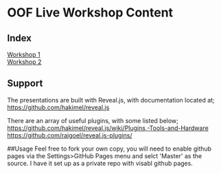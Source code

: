 # OOF Live Workshop Content

## Index
[Workshop 1](https://mefitzgerald.github.io/oof/ws_week1/#/)  
[Workshop 2](https://mefitzgerald.github.io/oof/ws_week2/#/)  

## Support   
The presentations are built with Reveal.js, with documentation located at;   
https://github.com/hakimel/reveal.js  

There are an array of useful plugins, with some listed below;   
https://github.com/hakimel/reveal.js/wiki/Plugins,-Tools-and-Hardware  
https://github.com/rajgoel/reveal.js-plugins/  

##Usage
Feel free to fork your own copy, you will need to enable github pages via the Settings>GitHub Pages 
menu and selct 'Master' as the source. I have it set up as a private repo with visabl github pages. 
